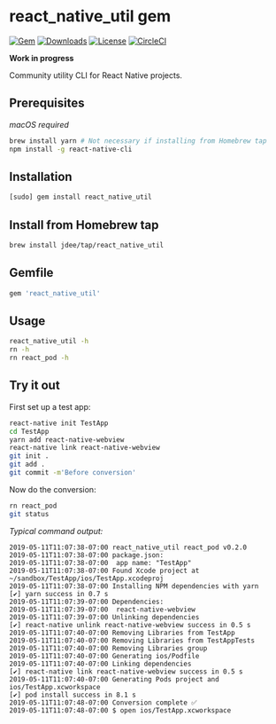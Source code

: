 # react_native_util gem

[![Gem](https://img.shields.io/gem/v/react_native_util.svg?style=flat)](https://rubygems.org/gems/react_native_util)
[![Downloads](https://img.shields.io/gem/dt/react_native_util.svg?style=flat)](https://rubygems.org/gems/react_native_util)
[![License](https://img.shields.io/badge/license-MIT-green.svg?style=flat)](https://github.com/jdee/react_native_util/blob/master/LICENSE)
[![CircleCI](https://img.shields.io/circleci/project/github/jdee/react_native_util.svg)](https://circleci.com/gh/jdee/react_native_util)

**Work in progress**

Community utility CLI for React Native projects.

## Prerequisites

_macOS required_

```bash
brew install yarn # Not necessary if installing from Homebrew tap
npm install -g react-native-cli
```

## Installation

```bash
[sudo] gem install react_native_util
```

## Install from Homebrew tap

```bash
brew install jdee/tap/react_native_util
```

## Gemfile

```Ruby
gem 'react_native_util'
```

## Usage

```bash
react_native_util -h
rn -h
rn react_pod -h
```

## Try it out

First set up a test app:
```bash
react-native init TestApp
cd TestApp
yarn add react-native-webview
react-native link react-native-webview
git init .
git add .
git commit -m'Before conversion'
```

Now do the conversion:
```bash
rn react_pod
git status
```

_Typical command output:_
```
2019-05-11T11:07:38-07:00 react_native_util react_pod v0.2.0
2019-05-11T11:07:38-07:00 package.json:
2019-05-11T11:07:38-07:00  app name: "TestApp"
2019-05-11T11:07:38-07:00 Found Xcode project at ~/sandbox/TestApp/ios/TestApp.xcodeproj
2019-05-11T11:07:38-07:00 Installing NPM dependencies with yarn
[✔] yarn success in 0.7 s
2019-05-11T11:07:39-07:00 Dependencies:
2019-05-11T11:07:39-07:00  react-native-webview
2019-05-11T11:07:39-07:00 Unlinking dependencies
[✔] react-native unlink react-native-webview success in 0.5 s
2019-05-11T11:07:40-07:00 Removing Libraries from TestApp
2019-05-11T11:07:40-07:00 Removing Libraries from TestAppTests
2019-05-11T11:07:40-07:00 Removing Libraries group
2019-05-11T11:07:40-07:00 Generating ios/Podfile
2019-05-11T11:07:40-07:00 Linking dependencies
[✔] react-native link react-native-webview success in 0.5 s
2019-05-11T11:07:40-07:00 Generating Pods project and ios/TestApp.xcworkspace
[✔] pod install success in 8.1 s
2019-05-11T11:07:48-07:00 Conversion complete ✅
2019-05-11T11:07:48-07:00 $ open ios/TestApp.xcworkspace
```
